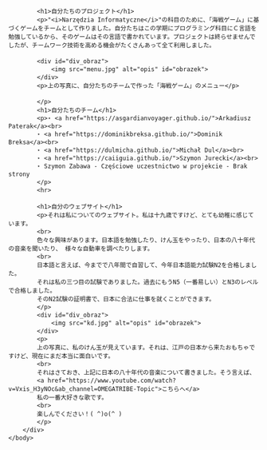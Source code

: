 <html>
    <head>
        <meta http-equiv="Content-Type" content="text/html;charset=UTF-16">
    <link rel="stylesheet" href="style.css">
    </head>
    <body>
        <div id="base">

            <h1>自分たちのプロジェクト</h1>
            <p>"<i>Narzędzia Informatyczne</i>"の科目のために、「海戦ゲーム」に基づくゲームをチームとして作りました。自分たちはこの学期にプログラミング科目にＣ言語を勉強しているから、そのゲームはその言語で書かれています。プロジェクトは終らせませんでしたが、チームワーク技術を高める機会がたくさんあって全て利用しました。

            <div id="div_obraz">
                <img src="menu.jpg" alt="opis" id="obrazek">
            </div> 
            <p>上の写真に、自分たちのチームで作った「海戦ゲーム」のメニュー</p>

            </p>
            <h1>自分たちのチーム</h1>
            <p>⋆ <a href="https://asgardianvoyager.github.io/">Arkadiusz Paterak</a><br>
            ⋆ <a href="https://dominikbreksa.github.io/">Dominik Breksa</a><br>
            ⋆ <a href="https://dulmicha.github.io/">Michał Dul</a><br>
            ⋆ <a href="https://caiiguia.github.io/">Szymon Jurecki</a><br>
            ⋆ Szymon Zabawa - Częściowe uczestnictwo w projekcie - Brak strony
            </p>
            <hr>

            <h1>自分のウェブサイト</h1>
            <p>それは私についてのウェブサイト。私は十九歳ですけど、とても幼稚に感じています。
            <br>
            色々な興味があります。日本語を勉強したり、けん玉をやったり、日本の八十年代の音楽を聞いたり、 様々な自動車を調べたりします。
            <br>
            日本語と言えば、今までで八年間で自習して、今年日本語能力試験N2を合格しました。 
            それは私の三つ目の試験でありました。過去にもうN5（一番易しい）とN3のレベルで合格しました。 
            そのN2試験の証明書で、日本に合法に仕事を就くことができます。
            </p>
            <div id="div_obraz">
                <img src="kd.jpg" alt="opis" id="obrazek">
            </div>
            <p>
            上の写真に、私のけん玉が見えています。それは、江戸の日本から来たおもちゃですけど、現在にまだ本当に面白いです。
            <br>
            それはさておき、上記に日本の八十年代の音楽について書きました。そう言えば、
            <a href="https://www.youtube.com/watch?v=Vxis_H3yNOc&ab_channel=OMEGATRIBE-Topic">こちらへ</a>
            私の一番大好きな歌です。
            <br>
            楽しんでください！( ^)o(^ )
            </p>
        </div>
    </body>
</html>

